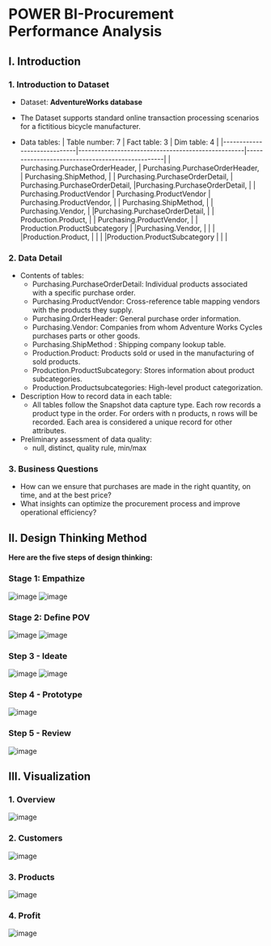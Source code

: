 # POWER BI-Procurement Performance Analysis
## I. Introduction
### 1. Introduction to Dataset
* Dataset: **AdventureWorks database**
- The Dataset supports standard online transaction processing scenarios for a fictitious bicycle manufacturer.

- Data tables:
    | Table number: 7             | Fact table: 3                                      | Dim table: 4                                      |
    |-----------------------------|---------------------------------------------------|-------------------------------------------------|
    | Purchasing.PurchaseOrderHeader,  | Purchasing.PurchaseOrderHeader,                  | Purchasing.ShipMethod,                           |
    | Purchasing.PurchaseOrderDetail, | Purchasing.PurchaseOrderDetail,                   |Purchasing.PurchaseOrderDetail,                   |
    | Purchasing.ProductVendor       | Purchasing.ProductVendor                          | Purchasing.ProductVendor,                        |
    | Purchasing.ShipMethod,  |                                                   | Purchasing.Vendor,                               |
    |Purchasing.PurchaseOrderDetail, |                                                   | Production.Product,                              |
    | Purchasing.ProductVendor,   |                                                   | Production.ProductSubcategory                    |
    |Purchasing.Vendor,       |                                                         |                                                |
     |Production.Product,       |                                                         |                                                |
    |Production.ProductSubcategory       |                                                |                                                |
  
### 2. Data Detail
- Contents of tables:
    - Purchasing.PurchaseOrderDetail: Individual products associated with a specific purchase order.
    - Purchasing.ProductVendor: Cross-reference table mapping vendors with the products they supply.
    - Purchasing.OrderHeader: General purchase order information.
    - Purchasing.Vendor: Companies from whom Adventure Works Cycles purchases parts or other goods.
    - Purchasing.ShipMethod : Shipping company lookup table.
    - Production.Product: Products sold or used in the manufacturing of sold products.
    - Production.ProductSubcategory: Stores information about product subcategories.
    - Production.Productsubcategories: High-level product categorization.
- Description How to record data in each table:
    - All tables follow the Snapshot data capture type. Each row records a product type in the order. For orders with n products, n rows will be recorded. Each area is considered a unique record for other attributes.
- Preliminary assessment of data quality:
    - null, distinct, quality rule, min/max
### 3. Business Questions
- How can we ensure that purchases are made in the right quantity, on time, and at the best price?
- What insights can optimize the procurement process and improve operational efficiency?
  
## II. Design Thinking Method
**Here are the five steps of design thinking:**
### Stage 1: Empathize 
![image](https://github.com/user-attachments/assets/71af896a-ce87-4906-9b36-fd93692bf99a)
![image](https://github.com/user-attachments/assets/010e1e29-825d-4f6c-b7f3-b8d8a11c4281)


### Stage 2: Define POV 
![image](https://github.com/user-attachments/assets/108d1624-9a64-440e-9e94-48dfa575924a)
![image](https://github.com/user-attachments/assets/0ddf6534-3e0a-4129-afff-43a8f4206684)


### Step 3 - Ideate
![image](https://github.com/user-attachments/assets/29d02d59-4c91-4598-b523-3ab1c0ee7f11)
![image](https://github.com/user-attachments/assets/a3f0ab3d-8370-4f1e-98e8-ae662b2448a7)


### Step 4 - Prototype
![image](https://github.com/user-attachments/assets/04236226-ebcc-42a2-9323-85e1c3f298a7)

### Step 5 - Review
![image](https://github.com/user-attachments/assets/98330772-b751-4cd4-9d00-0a0e52692b7e)


## III. Visualization
### 1. Overview
![image](https://user-images.githubusercontent.com/101726623/235497110-a732bd29-f481-457b-9021-e968080ab67e.png)

### 2. Customers
![image](https://user-images.githubusercontent.com/101726623/235497166-ca401479-7edb-4cf0-9b7a-d40099037922.png)

### 3. Products
![image](https://user-images.githubusercontent.com/101726623/235497264-43237888-b261-4531-9d93-0922cd2261ad.png)

### 4. Profit
![image](https://user-images.githubusercontent.com/101726623/235497321-196e669a-c4c0-4317-810c-bd368e432e52.png)
